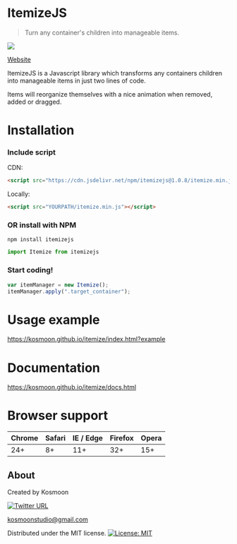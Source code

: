 # ItemizeJS

> Turn any container's children into manageable items.

[<img src="https://img.shields.io/badge/npm-1.0.8-blue.svg">](https://www.npmjs.com/package/itemizejs)

[Website](https://kosmoon.github.io/itemize/)

ItemizeJS is a Javascript library which transforms any containers children into manageable items in just two lines of code.

Items will reorganize themselves with a nice animation when removed, added or dragged.

# Installation

### Include script

CDN:

```html
<script src="https://cdn.jsdelivr.net/npm/itemizejs@1.0.8/itemize.min.js"></script>
```

Locally:

```html
<script src="YOURPATH/itemize.min.js"></script>
```

### OR install with NPM

```
npm install itemizejs
```

```javascript
import Itemize from itemizejs
```

### Start coding!

```javascript
var itemManager = new Itemize();
itemManager.apply(".target_container");
```

# Usage example

https://kosmoon.github.io/itemize/index.html?example

# Documentation

https://kosmoon.github.io/itemize/docs.html

# Browser support

| Chrome | Safari | IE / Edge | Firefox | Opera |
| ------ | ------ | --------- | ------- | ----- |
| 24+    | 8+     | 11+       | 32+     | 15+   |

## About

Created by Kosmoon

[<img alt="Twitter URL" src="https://img.shields.io/twitter/url/https/kosmoondev.svg?label=kosmoondev&style=social">](https://twitter.com/KosmoonDev)

kosmoonstudio@gmail.com

Distributed under the MIT license. [![License: MIT](https://img.shields.io/badge/License-MIT-yellow.svg)](https://opensource.org/licenses/MIT)
